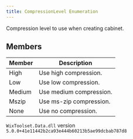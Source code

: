 ```yaml
---
title: CompressionLevel Enumeration
---
```

Compression level to use when creating cabinet.
## Members
| Member | Description |
| ------ | ----------- |
| High | Use high compression. |
| Low | Use low compression. |
| Medium | Use medium compression. |
| Mszip | Use ms-zip compression. |
| None | Use no compression. |
`WixToolset.Data.dll` version `5.0.0+41e11442b2ca93e444b60213b5ae99dcbab787d8`
